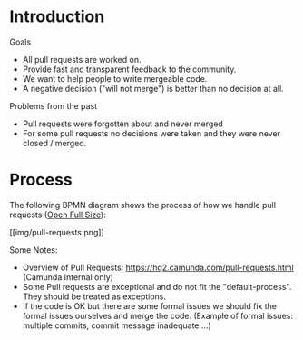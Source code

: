 # Introduction

Goals

- All pull requests are worked on.
- Provide fast and transparent feedback to the community.
- We want to help people to write mergeable code.
- A negative decision ("will not merge") is better than no decision at all.

Problems from the past

- Pull requests were forgotten about and never merged
- For some pull requests no decisions were taken and they were never closed / merged.

# Process

The following BPMN diagram shows the process of how we handle pull requests ([Open Full Size](img/pull-requests.png)):

[[img/pull-requests.png]]

Some Notes:
- Overview of Pull Requests: <https://hq2.camunda.com/pull-requests.html> (Camunda Internal only)
- Some Pull requests are exceptional and do not fit the "default-process". They should be treated as exceptions.
- If the code is OK but there are some formal issues we should fix the formal issues ourselves and merge the code. (Example of formal issues: multiple commits, commit message inadequate ...)


